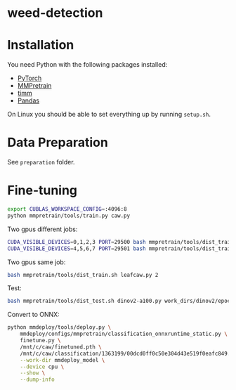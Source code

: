 # weed-detection

# Installation
You need Python with the following packages installed:
- [PyTorch](https://pytorch.org/get-started/locally/)
- [MMPretrain](https://mmpretrain.readthedocs.io/en/latest/get_started.html)
- [timm](https://timm.fast.ai/)
- [Pandas](https://pandas.pydata.org/pandas-docs/stable/getting_started/)

On Linux you should be able to set everything up by running `setup.sh`.

# Data Preparation
See `preparation` folder.

# Fine-tuning
```bash
export CUBLAS_WORKSPACE_CONFIG=:4096:8
python mmpretrain/tools/train.py caw.py
```

Two gpus different jobs:
```bash
CUDA_VISIBLE_DEVICES=0,1,2,3 PORT=29500 bash mmpretrain/tools/dist_train.sh dinov2.py 4
CUDA_VISIBLE_DEVICES=4,5,6,7 PORT=29501 bash mmpretrain/tools/dist_train.sh dinov2-nomix.py 4
```

Two gpus same job:
```bash
bash mmpretrain/tools/dist_train.sh leafcaw.py 2
```

Test:
```bash
bash mmpretrain/tools/dist_test.sh dinov2-a100.py work_dirs/dinov2/epoch_1.pth 2
```

Convert to ONNX:
```bash
python mmdeploy/tools/deploy.py \
    mmdeploy/configs/mmpretrain/classification_onnxruntime_static.py \
    finetune.py \
    /mnt/c/caw/finetuned.pth \
    /mnt/c/caw/classification/1363199/00dcd0ff0c50e304d43e519f0eafc849.jpg \
    --work-dir mmdeploy_model \
    --device cpu \
    --show \
    --dump-info
```